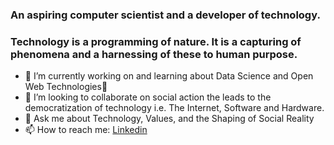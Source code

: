 ### An aspiring computer scientist and a developer of technology. 
### Technology is a programming of nature. It is a capturing of phenomena and a harnessing of these to human purpose.

- 🔭 I’m currently working on and learning about Data Science and Open Web Technologies🌱 
- 👯 I’m looking to collaborate on social action the leads to the democratization of technology i.e. The Internet, Software and Hardware. 
- 💬 Ask me about Technology, Values, and the Shaping of Social Reality
- 📫 How to reach me: [Linkedin](https://www.linkedin.com/in/ahmad-vegah/) 
<!--
**asvegah/asvegah** is a ✨ _special_ ✨ repository because its `README.md` (this file) appears on your GitHub profile.
- 📫 How to reach me: ...
- 😄 Pronouns: ...
- ⚡ Fun fact: .
- 🤔 I’m looking for help with ...
![Animation](/img/intro.gif)
![Animation](https://github.com/asvegah/asvegah/blob/master/intro.gif)
-->
